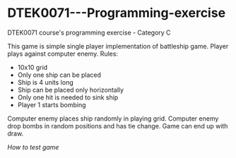 # DTEK0071---Programming-exercise
DTEK0071 course's programming exercise - Category C

This game is simple single player implementation of battleship game. Player plays against computer enemy.
Rules:
-	10x10 grid
-	Only one ship can be placed 
-	Ship is 4 units long
-	Ship can be placed only horizontally
-	Only one hit is needed to sink ship
-	Player 1 starts bombing

Computer enemy places ship randomly in playing grid. Computer enemy drop bombs in random positions and has tie change. Game can end up with draw.

*How to test game*
